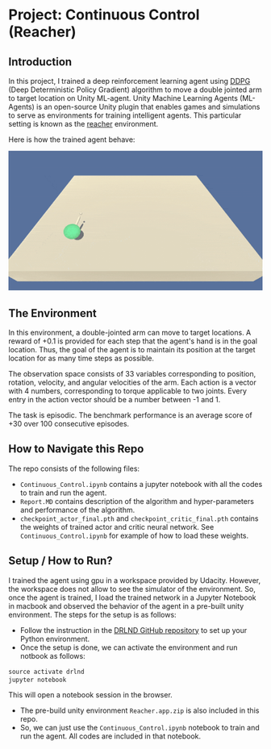# Project: Continuous Control (Reacher)

## Introduction

In this project, I trained a deep reinforcement learning agent using [DDPG](https://arxiv.org/pdf/1509.02971.pdf) (Deep Deterministic Policy Gradient) algorithm to move a double jointed arm to target location on Unity ML-agent. Unity Machine Learning Agents (ML-Agents) is an open-source Unity plugin that enables games and simulations to serve as environments for training intelligent agents. This particular setting is known as the [reacher](https://github.com/Unity-Technologies/ml-agents/blob/master/docs/Learning-Environment-Examples.md#reacher) environment.

Here is how the trained agent behave:

[image_1]: reacher.gif "Trained Agents"
![Trained Agents][image_1]


## The Environment

In this environment, a double-jointed arm can move to target locations. A reward of +0.1 is provided for each step that the agent's hand is in the goal location. Thus, the goal of the agent is to maintain its position at the target location for as many time steps as possible.

The observation space consists of 33 variables corresponding to position, rotation, velocity, and angular velocities of the arm. Each action is a vector with 4 numbers, corresponding to torque applicable to two joints. Every entry in the action vector should be a number between -1 and 1.

The task is episodic. The benchmark performance is an average score of +30 over 100 consecutive episodes.

## How to Navigate this Repo
The repo consists of the following files:
- `Continuous_Control.ipynb` contains a jupyter notebook with all the codes to train and run the agent.
- `Report.MD` contains description of the algorithm and hyper-parameters and performance of the algorithm.
- `checkpoint_actor_final.pth` and `checkpoint_critic_final.pth` contains the weights of trained actor and critic neural network. See  `Continuous_Control.ipynb` for example of how to load these weights.

## Setup / How to Run?

I trained the agent using gpu in a workspace provided by Udacity. However, the workspace does not allow to see the simulator of the environment. So, once the agent is trained, I load the trained network in a Jupyter Notebook in macbook and observed the behavior of the agent in a pre-built unity environment. The steps for the setup is as follows:

- Follow the instruction in the [DRLND GitHub repository](https://github.com/udacity/deep-reinforcement-learning#dependencies) to set up your Python environment. 
- Once the setup is done, we can activate the environment and run notbook as follows:
```
source activate drlnd
jupyter notebook
```
This will open a notebook session in the browser.
- The pre-build unity environment `Reacher.app.zip` is also included in this repo.
- So, we can just use the `Continuous_Control.ipynb` notebook to train and run the agent. All codes are included in that notebook.

